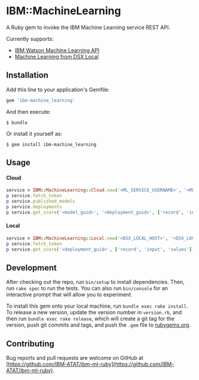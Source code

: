 # IBM::MachineLearning

A Ruby gem to invoke the IBM Machine Learning service REST API.

Currently supports:
- [IBM Watson Machine Learning API](https://watson-ml-api.mybluemix.net/)
- [Machine Learning from DSX Local](https://datascience.ibm.com/docs/content/local/models.html#evaluate-models-with-rest-apis)

## Installation

Add this line to your application's Gemfile:

```ruby
gem 'ibm-machine_learning'
```

And then execute:

    $ bundle

Or install it yourself as:

    $ gem install ibm-machine_learning

## Usage

#### Cloud
```ruby
service = IBM::MachineLearning::Cloud.new('<ML_SERVICE_USERNAME>', '<ML_SERVICE_PASSWORD>')
p service.fetch_token
p service.published_models
p service.deployments
p service.get_score('<model_guid>', '<deployment_guid>', ['record', 'input', 'values'])
```

#### Local
```ruby
service = IBM::MachineLearning::Local.new('<DSX_LOCAL_HOST>', '<DSX_LOCAL_USERNAME>', '<DSX_LOCAL_PASSWORD>')
p service.fetch_token
p service.get_score('<deployment_guid>', ['record', 'input', 'values'])
```

## Development

After checking out the repo, run `bin/setup` to install dependencies. Then, run `rake spec` to run the tests. You can also run `bin/console` for an interactive prompt that will allow you to experiment.

To install this gem onto your local machine, run `bundle exec rake install`. To release a new version, update the version number in `version.rb`, and then run `bundle exec rake release`, which will create a git tag for the version, push git commits and tags, and push the `.gem` file to [rubygems.org](https://rubygems.org).

## Contributing

Bug reports and pull requests are welcome on GitHub at [https://github.com/IBM-ATAT/ibm-ml-ruby](https://github.com/IBM-ATAT/ibm-ml-ruby).

